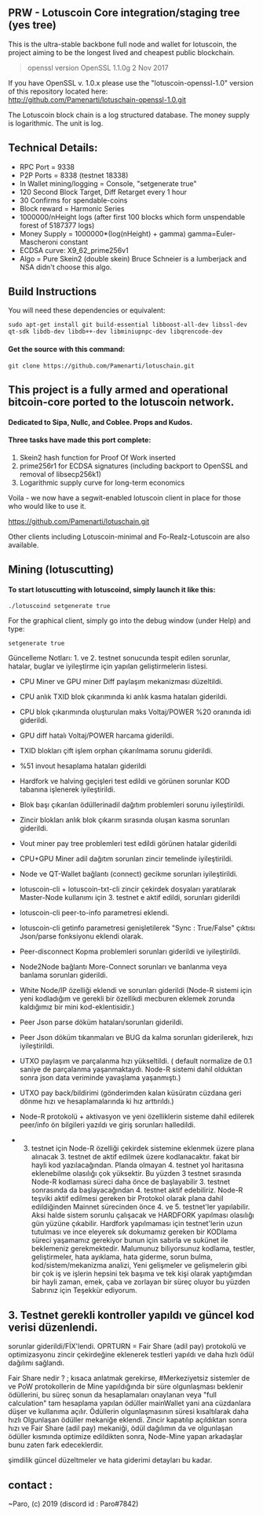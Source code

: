 ## PRW -  Lotuscoin Core integration/staging tree (yes tree)

This is the ultra-stable backbone full node and wallet for lotuscoin,
the project aiming to be the longest lived and cheapest public blockchain.  

> openssl version
OpenSSL 1.1.0g  2 Nov 2017

If you have OpenSSL v. 1.0.x please use the "lotuscoin-openssl-1.0" version of this repository located here:  
http://github.com/Pamenarti/lotuschain-openssl-1.0.git

The Lotuscoin block chain is a log structured database.
The money supply is logarithmic.
The unit is log.

## Technical Details:
- RPC Port = 9338
- P2P Ports = 8338 (testnet 18338)
- In Wallet mining/logging = Console, "setgenerate true"
- 120 Second Block Target, Diff Retarget every 1 hour
- 30 Confirms for spendable-coins
- Block reward = Harmonic Series
- 1000000/nHeight logs  (after first 100 blocks which form unspendable forest of 5187377 logs) 
- Money Supply = 1000000*(log(nHeight) + gamma)     gamma=Euler-Mascheroni constant 
- ECDSA curve: X9_62_prime256v1 
- Algo = Pure Skein2 (double skein) Bruce Schneier is a lumberjack and NSA didn't choose this algo.

## Build Instructions

You will need these dependencies or equivalent:

```
sudo apt-get install git build-essential libboost-all-dev libssl-dev qt-sdk libdb-dev libdb++-dev libminiupnpc-dev libqrencode-dev 
```

#### Get the source with this command:
```
git clone https://github.com/Pamenarti/lotuschain.git
```

## This project is a fully armed and operational bitcoin-core ported to the lotuscoin network.  

#### Dedicated to Sipa, Nullc, and Coblee.  Props and Kudos.  

#### Three tasks have made this port complete:

1) Skein2 hash function for Proof Of Work inserted
2) prime256r1 for ECDSA signatures (including backport to OpenSSL and removal of libsecp256k1)
3) Logarithmic supply curve for long-term economics

Voila - we now have a segwit-enabled lotuscoin client in place for those who would like to use it.


https://github.com/Pamenarti/lotuschain.git

Other clients including Lotuscoin-minimal and Fo-Realz-Lotuscoin are also available.  

## Mining (lotuscutting)

#### To start lotuscutting with lotuscoind, simply launch it like this: 
```
./lotuscoind setgenerate true
```
For the graphical client, simply go into the debug window (under Help) and type:

```setgenerate true```

Güncelleme Notları: 1. ve 2. testnet sonucunda tespit edilen sorunlar, hatalar, buglar ve iyileştirme için yapılan geliştirmelerin listesi.

- CPU Miner ve GPU miner Diff paylaşım mekanizması düzeltildi.
- CPU anlık TXID blok çıkarımında ki anlık kasma hataları giderildi.
- CPU blok çıkarımında oluşturulan maks Voltaj/POWER %20 oranında idi giderildi.
- GPU diff hatalı Voltaj/POWER harcama giderildi.
- TXID blokları çift işlem orphan çıkarılmama sorunu giderildi.
- %51 invout hesaplama hataları giderildi
- Hardfork ve halving geçişleri test edildi ve görünen sorunlar KOD tabanına işlenerek iyileştirildi.
- Blok başı çıkarılan ödüllerinadil dağıtım problemleri sorunu iyileştirildi.
- Zincir blokları anlık blok çıkarım sırasında oluşan kasma sorunları giderildi.
- Vout miner pay tree problemleri test edildi görünen hatalar giderildi
- CPU+GPU Miner adil dağıtım sorunları zincir temelinde iyileştirildi.
- Node ve QT-Wallet bağlantı (connect) gecikme sorunları iyileştirildi.
- lotuscoin-cli + lotuscoin-txt-cli zincir çekirdek dosyaları yaratılarak Master-Node kullanımı için 3. testnet e aktif edildi, sorunları giderildi
- lotuscoin-cli peer-to-info parametresi eklendi.
- lotuscoin-cli getinfo parametresi genişletilerek "Sync : True/False" çıktısı Json/parse fonksiyonu eklendi olarak.
- Peer-disconnect Kopma problemleri sorunları giderildi ve iyileştirildi.
- Node2Node bağlantı More-Connect sorunları ve banlanma veya banlama sorunları giderildi.
- White Node/IP özelliği eklendi ve sorunları giderildi (Node-R sistemi için yeni kodladığım ve gerekli bir özellikdi mecburen eklemek zorunda kaldığımız bir mini kod-eklentisidir.)
- Peer Json parse döküm hataları/sorunları giderildi.
- Peer Json döküm tıkanmaları ve BUG da kalma sorunları giderilerek, hızı iyileştirildi.
- UTXO paylaşım ve parçalanma hızı yükseltildi. ( default normalize de 0.1 saniye de parçalanma yaşanmaktaydı. Node-R sistemi dahil olduktan sonra json data veriminde yavaşlama yaşanmıştı.) 
- UTXO pay back/bildirimi (gönderimden kalan küsüratın cüzdana geri dönme hızı ve hesaplamalarında ki hız arttırıldı.) 
- Node-R protokolü + aktivasyon ve yeni özelliklerin sisteme dahil edilerek peer/info ön bilgileri yazıldı ve giriş sorunları halledildi.


- 3. testnet için Node-R özelliği çekirdek sistemine eklenmek üzere plana alınacak 3. testnet de aktif edilmek üzere kodlanacaktır. fakat bir hayli kod yazılacağından. Planda olmayan 4. testnet yol haritasına eklenebilme olasılığı çok yüksektir. Bu yüzden 3 testnet sırasında Node-R kodlaması süreci daha önce de başlayabilir 3. testnet sonrasında da başlayacağından 4. testnet aktif edebiliriz.
 Node-R teşviki aktif edilmesi gereken bir Protokol olarak plana dahil edildiğinden Mainnet sürecinden önce 4. ve 5. testnet'ler yapılabilir. Aksi halde sistem sorunlu çalışacak ve HARDFORK yapılması olasılığı gün yüzüne çıkabilir. Hardfork yapılmaması için testnet'lerin uzun tutulması ve ince eleyerek sık dokumamız gereken bir KODlama süreci yaşamamız gerekiyor bunun için sabırla ve sukünet ile beklemeniz gerekmektedir.
 Malumunuz biliyorsunuz kodlama, testler, geliştirmeler, hata ayıklama, hata giderme, sorun bulma, kod/sistem/mekanizma analizi, Yeni gelişmeler ve gelişmelerin gibi bir çok iş ve işlerin hepsini tek başıma ve tek kişi olarak yaptığımdan bir hayli zaman, emek, çaba ve zorlayan bir süreç oluyor bu yüzden Sabrınız için Teşekkür ediyorum. 

## 3. Testnet gerekli kontroller yapıldı ve güncel kod verisi düzenlendi.
 sorunlar giderildi/FİX'lendi.  OPRTURN = Fair Share (adil pay) protokolü ve optimizasyonu zincir çekirdeğine eklenerek testleri yapıldı ve daha hızlı ödül dağılımı sağlandı. 

 Fair Share nedir ? ; kısaca anlatmak gerekirse, #Merkeziyetsiz sistemler de ve PoW protokollerin de Mine yapıldığında bir süre olgunlaşması beklenir ödüllerini, bu süreç sonun da hesaplamaları onaylanan veya "full calculation" tam hesaplama yapılan ödüller mainWallet yani ana cüzdanlara düşer ve kullanıma açılır.
 Ödüllerin olgunlaşmasının süresi kısaltılarak daha hızlı Olgunlaşan ödüller mekaniğe eklendi. Zincir kapatılıp açıldıktan sonra hızı ve Fair Share (adil pay) mekaniği, ödül dağılımın da ve olgunlaşan ödüller kısmında optimize edildikten sonra, Node-Mine yapan arkadaşlar bunu zaten fark edeceklerdir. 

şimdilik güncel düzeltmeler ve hata giderimi detayları bu kadar.

## contact :
~Paro, (c) 2019 (discord id : Paro#7842)


